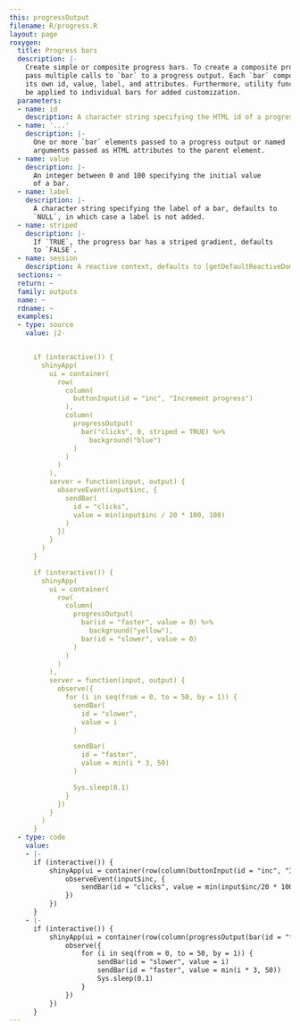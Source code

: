```yaml
---
this: progressOutput
filename: R/progress.R
layout: page
roxygen:
  title: Progress bars
  description: |-
    Create simple or composite progress bars. To create a composite progress bar
    pass multiple calls to `bar` to a progress output. Each `bar` component has
    its own id, value, label, and attributes. Furthermore, utility functions may
    be applied to individual bars for added customization.
  parameters:
  - name: id
    description: A character string specifying the HTML id of a progress output.
  - name: '...'
    description: |-
      One or more `bar` elements passed to a progress output or named
      arguments passed as HTML attributes to the parent element.
  - name: value
    description: |-
      An integer between 0 and 100 specifying the initial value
      of a bar.
  - name: label
    description: |-
      A character string specifying the label of a bar, defaults to
      `NULL`, in which case a label is not added.
  - name: striped
    description: |-
      If `TRUE`, the progress bar has a striped gradient, defaults
      to `FALSE`.
  - name: session
    description: A reactive context, defaults to [getDefaultReactiveDomain()](/yonder/0.0.5/getDefaultReactiveDomain().html).
  sections: ~
  return: ~
  family: outputs
  name: ~
  rdname: ~
  examples:
  - type: source
    value: |2-


      if (interactive()) {
        shinyApp(
          ui = container(
            row(
              column(
                buttonInput(id = "inc", "Increment progress")
              ),
              column(
                progressOutput(
                  bar("clicks", 0, striped = TRUE) %>%
                    background("blue")
                )
              )
            )
          ),
          server = function(input, output) {
            observeEvent(input$inc, {
              sendBar(
                id = "clicks",
                value = min(input$inc / 20 * 100, 100)
              )
            })
          }
        )
      }

      if (interactive()) {
        shinyApp(
          ui = container(
            row(
              column(
                progressOutput(
                  bar(id = "faster", value = 0) %>%
                    background("yellow"),
                  bar(id = "slower", value = 0)
                )
              )
            )
          ),
          server = function(input, output) {
            observe({
              for (i in seq(from = 0, to = 50, by = 1)) {
                sendBar(
                  id = "slower",
                  value = i
                )

                sendBar(
                  id = "faster",
                  value = min(i * 3, 50)
                )

                Sys.sleep(0.1)
              }
            })
          }
        )
      }
  - type: code
    value:
    - |-
      if (interactive()) {
          shinyApp(ui = container(row(column(buttonInput(id = "inc", "Increment progress")), column(progressOutput(bar("clicks", 0, striped = TRUE) %>% background("blue"))))), server = function(input, output) {
              observeEvent(input$inc, {
                  sendBar(id = "clicks", value = min(input$inc/20 * 100, 100))
              })
          })
      }
    - |-
      if (interactive()) {
          shinyApp(ui = container(row(column(progressOutput(bar(id = "faster", value = 0) %>% background("yellow"), bar(id = "slower", value = 0))))), server = function(input, output) {
              observe({
                  for (i in seq(from = 0, to = 50, by = 1)) {
                      sendBar(id = "slower", value = i)
                      sendBar(id = "faster", value = min(i * 3, 50))
                      Sys.sleep(0.1)
                  }
              })
          })
      }
---
```

